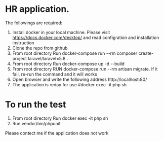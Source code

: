 # HR application.

The followings are required:

1. Install docker in your local machine. Please visit https://docs.docker.com/desktop/ and read configration and installation instruction
2. Clone the repo from github
3. From root directory Run docker-compose run --rm composer create-project laravel/laravel=5.8 .
4. From root directory Run docker-compose up -d --build
5. From root directory RUN docker-compose run --rm artisan migrate. If it fail, re-run the command and it will works
6. Open browser and write the following address http://localhost:80/
7. The application is reday for use
   #docker exec -it php sh

# To run the test

1.  From root directory Run docker exec -it php sh
2.  Run vendor/bin/phpunit

Please contect me if the application does not work
